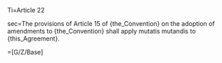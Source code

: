 Ti=Article 22

sec=The provisions of Article 15 of {the_Convention} on the adoption of amendments to {the_Convention} shall apply mutatis mutandis to {this_Agreement}.

=[G/Z/Base]
